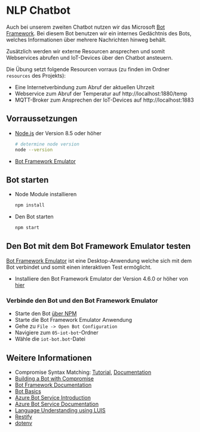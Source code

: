 # NLP Chatbot

Auch bei unserem zweiten Chatbot nutzen wir das Microsoft [Bot Framework][1].
Bei diesem Bot benutzen wir ein internes Gedächtnis des Bots,
welches Informationen über mehrere Nachrichten hinweg behält.

Zusätzlich werden wir externe Resourcen ansprechen und somit Webservices abrufen
und IoT-Devices über den Chatbot ansteuern.

Die Übung setzt folgende Resourcen vorraus (zu finden im Ordner `resources` des Projekts):

- Eine Internetverbindung zum Abruf der aktuellen Uhrzeit
- Webservice zum Abruf der Temperatur auf http://localhost:1880/temp
- MQTT-Broker zum Ansprechen der IoT-Devices auf http://localhost:1883

## Vorraussetzungen

- [Node.js][4] der Version 8.5 oder höher

    ```bash
    # determine node version
    node --version
    ```

- [Bot Framework Emulator][5]

## Bot starten

- Node Module installieren

    ```bash
    npm install
    ```

- Den Bot starten

    ```bash
    npm start
    ```

## Den Bot mit dem Bot Framework Emulator testen

[Bot Framework Emulator][5] ist eine Desktop-Anwendung welche sich mit dem Bot verbindet und somit einen interaktiven Test ermöglicht.

- Installiere den Bot Framework Emulator der Version 4.6.0 or höher von [hier][6]

### Verbinde den Bot und den Bot Framework Emulator

- Starte den Bot [über NPM](#Bot-starten)
- Starte die Bot Framework Emulator Anwendung
- Gehe zu `File -> Open Bot Configuration`
- Navigiere zum `05-iot-bot`-Ordner
- Wähle die `iot-bot.bot`-Datei

## Weitere Informationen

- Compromise Syntax Matching: [Tutorial](https://observablehq.com/@spencermountain/compromise-match-syntax), [Documentation](https://github.com/spencermountain/compromise/wiki/Match-Syntax)
- [Building a Bot with Compromise](https://observablehq.com/@spencermountain/compromise-making-a-bot)
- [Bot Framework Documentation][20]
- [Bot Basics][32]
- [Azure Bot Service Introduction][21]
- [Azure Bot Service Documentation][22]
- [Language Understanding using LUIS][11]
- [Restify][30]
- [dotenv][31]

[1]: https://dev.botframework.com
[2]: https://www.typescriptlang.org
[3]: https://www.typescriptlang.org/#download-links
[4]: https://nodejs.org
[5]: https://github.com/microsoft/botframework-emulator
[6]: https://github.com/Microsoft/BotFramework-Emulator/releases
[7]: https://docs.microsoft.com/en-us/cli/azure/?view=azure-cli-latest
[8]: https://docs.microsoft.com/en-us/cli/azure/install-azure-cli?view=azure-cli-latest
[9]: https://github.com/Microsoft/botbuilder-tools/tree/master/packages/MSBot
[10]: https://portal.azure.com
[11]: https://www.luis.ai
[20]: https://docs.botframework.com
[21]: https://docs.microsoft.com/en-us/azure/bot-service/bot-service-overview-introduction?view=azure-bot-service-4.0
[22]: https://docs.microsoft.com/en-us/azure/bot-service/?view=azure-bot-service-4.0
[30]: https://www.npmjs.com/package/restify
[31]: https://www.npmjs.com/package/dotenv
[32]: https://docs.microsoft.com/en-us/azure/bot-service/bot-builder-basics?view=azure-bot-service-4.0
[40]: https://aka.ms/azuredeployment
[41]: ./PREREQUISITES.md

